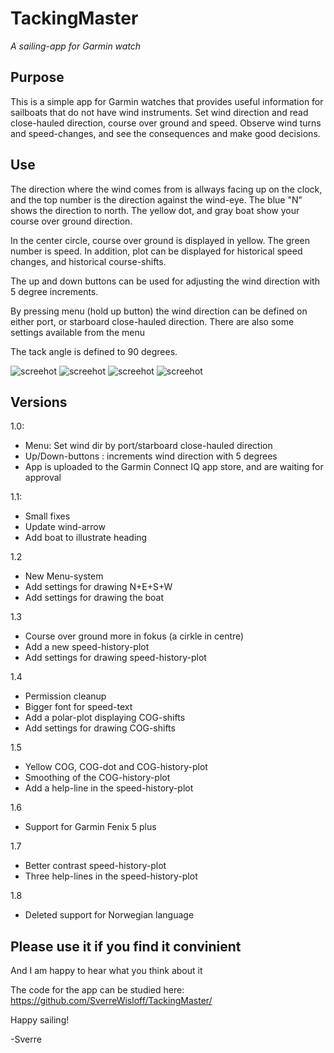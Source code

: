 # TackingMaster
_A sailing-app for Garmin watch_

## Purpose

This is a simple app for Garmin watches that provides useful information for sailboats that do not have wind instruments.
Set wind direction and read close-hauled direction, course over ground and speed.
Observe wind turns and speed-changes, and see the consequences and make good decisions.

## Use

The direction where the wind comes from is allways facing up on the clock, and the top number is the direction against the wind-eye. The blue "N" shows the direction to north. The yellow dot, and gray boat show your course over ground direction.

In the center circle, course over ground is displayed in yellow. The green number is speed. In addition, plot can be displayed for historical speed changes, and historical course-shifts.

The up and down buttons can be used for adjusting the wind direction with 5 degree increments.

By pressing menu (hold up button) the wind direction can be defined on either port, or starboard close-hauled direction. There are also some settings available from the menu

The tack angle is defined to 90 degrees.

![screehot](https://github.com/SverreWisloff/TackingMaster/blob/master/Screenshot/TackingMaster%20on%20watch%2015%20simple.jpg?raw=true)
![screehot](https://github.com/SverreWisloff/TackingMaster/blob/master/Screenshot/TackingMaster%20on%20watch%2015.jpg?raw=true)
![screehot](https://github.com/SverreWisloff/TackingMaster/blob/master/Screenshot/Menu%2012.png?raw=true)
![screehot](https://github.com/SverreWisloff/TackingMaster/blob/master/Screenshot/Settings%2012.png?raw=true)

## Versions

1.0: 
 - Menu: Set wind dir by port/starboard close-hauled direction
 - Up/Down-buttons : increments wind direction with 5 degrees
 - App is uploaded to the Garmin Connect IQ app store, and are waiting for approval
 
1.1:
 - Small fixes
 - Update wind-arrow
 - Add boat to illustrate heading
 
 1.2
 - New Menu-system
 - Add settings for drawing N+E+S+W 
 - Add settings for drawing the boat

 1.3
 - Course over ground more in fokus (a cirkle in centre)
 - Add a new speed-history-plot
 - Add settings for drawing speed-history-plot

1.4
 - Permission cleanup
 - Bigger font for speed-text 
 - Add a polar-plot displaying COG-shifts 
 - Add settings for drawing COG-shifts

1.5 
 - Yellow COG, COG-dot and COG-history-plot
 - Smoothing of the COG-history-plot
 - Add a help-line in the speed-history-plot

1.6
 - Support for Garmin Fenix 5 plus

1.7
 - Better contrast speed-history-plot
 - Three help-lines in the speed-history-plot 

1.8
 - Deleted support for Norwegian language



## Please use it if you find it convinient

And I am happy to hear what you think about it

The code for the app can be studied here:
<a href="https://github.com/SverreWisloff/TackingMaster/">https://github.com/SverreWisloff/TackingMaster/</a>

Happy sailing!

-Sverre


